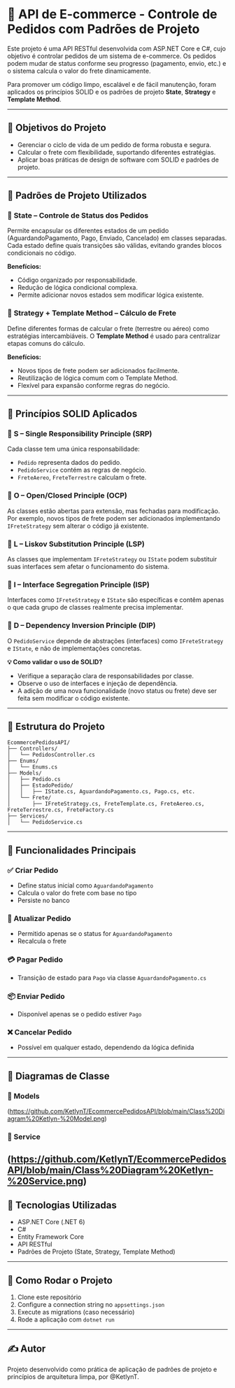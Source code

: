 
# 🛒 API de E-commerce - Controle de Pedidos com Padrões de Projeto

Este projeto é uma API RESTful desenvolvida com ASP.NET Core e C#, cujo objetivo é controlar pedidos de um sistema de e-commerce. Os pedidos podem mudar de status conforme seu progresso (pagamento, envio, etc.) e o sistema calcula o valor do frete dinamicamente.

Para promover um código limpo, escalável e de fácil manutenção, foram aplicados os princípios SOLID e os padrões de projeto **State**, **Strategy** e **Template Method**.

---

## 📌 Objetivos do Projeto

- Gerenciar o ciclo de vida de um pedido de forma robusta e segura.
- Calcular o frete com flexibilidade, suportando diferentes estratégias.
- Aplicar boas práticas de design de software com SOLID e padrões de projeto.

---

## 🧠 Padrões de Projeto Utilizados

### 🔄 **State** – Controle de Status dos Pedidos

Permite encapsular os diferentes estados de um pedido (AguardandoPagamento, Pago, Enviado, Cancelado) em classes separadas. Cada estado define quais transições são válidas, evitando grandes blocos condicionais no código.

**Benefícios:**
- Código organizado por responsabilidade.
- Redução de lógica condicional complexa.
- Permite adicionar novos estados sem modificar lógica existente.

### 🚚 **Strategy + Template Method** – Cálculo de Frete

Define diferentes formas de calcular o frete (terrestre ou aéreo) como estratégias intercambiáveis. O **Template Method** é usado para centralizar etapas comuns do cálculo.

**Benefícios:**
- Novos tipos de frete podem ser adicionados facilmente.
- Reutilização de lógica comum com o Template Method.
- Flexível para expansão conforme regras do negócio.

---

## 📜 Princípios SOLID Aplicados

### 🔹 **S – Single Responsibility Principle (SRP)**
Cada classe tem uma única responsabilidade:
- `Pedido` representa dados do pedido.
- `PedidoService` contém as regras de negócio.
- `FreteAereo`, `FreteTerrestre` calculam o frete.

### 🔹 **O – Open/Closed Principle (OCP)**
As classes estão abertas para extensão, mas fechadas para modificação. Por exemplo, novos tipos de frete podem ser adicionados implementando `IFreteStrategy` sem alterar o código já existente.

### 🔹 **L – Liskov Substitution Principle (LSP)**
As classes que implementam `IFreteStrategy` ou `IState` podem substituir suas interfaces sem afetar o funcionamento do sistema.

### 🔹 **I – Interface Segregation Principle (ISP)**
Interfaces como `IFreteStrategy` e `IState` são específicas e contêm apenas o que cada grupo de classes realmente precisa implementar.

### 🔹 **D – Dependency Inversion Principle (DIP)**
O `PedidoService` depende de abstrações (interfaces) como `IFreteStrategy` e `IState`, e não de implementações concretas.

**💡 Como validar o uso de SOLID?**
- Verifique a separação clara de responsabilidades por classe.
- Observe o uso de interfaces e injeção de dependência.
- A adição de uma nova funcionalidade (novo status ou frete) deve ser feita sem modificar o código existente.

---

## 🧱 Estrutura do Projeto

```
EcommercePedidosAPI/
├── Controllers/
│   └── PedidosController.cs
├── Enums/
│   └── Enums.cs
├── Models/
│   ├── Pedido.cs
│   ├── EstadoPedido/
│   │   ├── IState.cs, AguardandoPagamento.cs, Pago.cs, etc.
│   └── Frete/
│       ├── IFreteStrategy.cs, FreteTemplate.cs, FreteAereo.cs, FreteTerrestre.cs, FreteFactory.cs
├── Services/
│   └── PedidoService.cs
```

---

## 🔧 Funcionalidades Principais

### ✅ Criar Pedido
- Define status inicial como `AguardandoPagamento`
- Calcula o valor do frete com base no tipo
- Persiste no banco

### 🔄 Atualizar Pedido
- Permitido apenas se o status for `AguardandoPagamento`
- Recalcula o frete

### 💳 Pagar Pedido
- Transição de estado para `Pago` via classe `AguardandoPagamento.cs`

### 📦 Enviar Pedido
- Disponível apenas se o pedido estiver `Pago`

### ❌ Cancelar Pedido
- Possível em qualquer estado, dependendo da lógica definida

---

## 🧩 Diagramas de Classe

### 📌 Models

(https://github.com/KetlynT/EcommercePedidosAPI/blob/main/Class%20Diagram%20Ketlyn-%20Model.png)

### 📌 Service

(https://github.com/KetlynT/EcommercePedidosAPI/blob/main/Class%20Diagram%20Ketlyn-%20Service.png)
---

## 🔌 Tecnologias Utilizadas

- ASP.NET Core (.NET 6)
- C#
- Entity Framework Core
- API RESTful
- Padrões de Projeto (State, Strategy, Template Method)

---

## 🚀 Como Rodar o Projeto

1. Clone este repositório
2. Configure a connection string no `appsettings.json`
3. Execute as migrations (caso necessário)
4. Rode a aplicação com `dotnet run`

---

## ✍️ Autor

Projeto desenvolvido como prática de aplicação de padrões de projeto e princípios de arquitetura limpa, por @KetlynT.

